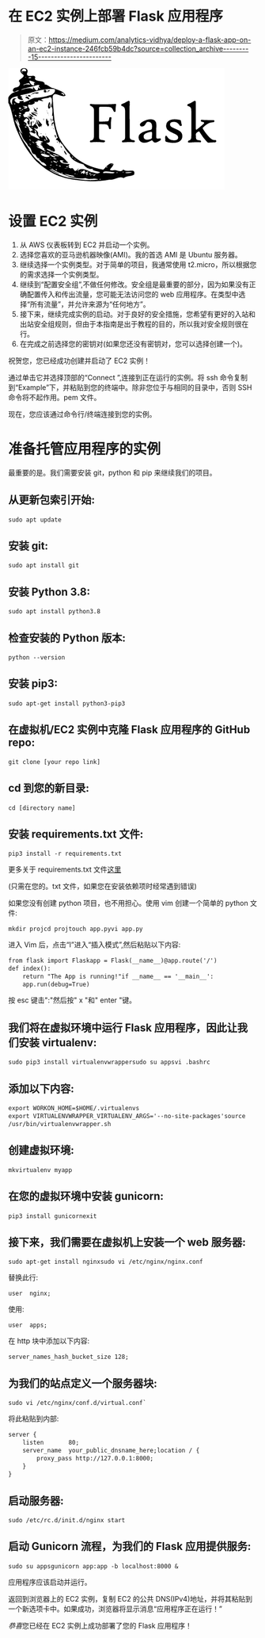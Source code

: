 # 在 EC2 实例上部署 Flask 应用程序

> 原文：<https://medium.com/analytics-vidhya/deploy-a-flask-app-on-an-ec2-instance-246fcb59b4dc?source=collection_archive---------15----------------------->

![](img/7de3970311d6e6e5dcafd3376967bc20.png)

# 设置 EC2 实例

1.  从 AWS 仪表板转到 EC2 并启动一个实例。
2.  选择您喜欢的亚马逊机器映像(AMI)。我的首选 AMI 是 Ubuntu 服务器。
3.  继续选择一个实例类型。对于简单的项目，我通常使用 t2.micro，所以根据您的需求选择一个实例类型。
4.  继续到“配置安全组”,不做任何修改。安全组是最重要的部分，因为如果没有正确配置传入和传出流量，您可能无法访问您的 web 应用程序。在类型中选择“所有流量”，并允许来源为“任何地方”。
5.  接下来，继续完成实例的启动。对于良好的安全措施，您希望有更好的入站和出站安全组规则，但由于本指南是出于教程的目的，所以我对安全规则很在行。
6.  在完成之前选择您的密钥对(如果您还没有密钥对，您可以选择创建一个)。

祝贺您，您已经成功创建并启动了 EC2 实例！

通过单击它并选择顶部的“Connect ”,连接到正在运行的实例。将 ssh 命令复制到“Example”下，并粘贴到您的终端中。除非您位于与相同的目录中，否则 SSH 命令将不起作用。pem 文件。

现在，您应该通过命令行/终端连接到您的实例。

# 准备托管应用程序的实例

最重要的是。我们需要安装 git，python 和 pip 来继续我们的项目。

## 从更新包索引开始:

```
sudo apt update
```

## 安装 git:

```
sudo apt install git
```

## 安装 Python 3.8:

```
sudo apt install python3.8
```

## 检查安装的 Python 版本:

```
python --version
```

## 安装 pip3:

```
sudo apt-get install python3-pip3
```

## 在虚拟机/EC2 实例中克隆 Flask 应用程序的 GitHub repo:

```
git clone [your repo link]
```

## cd 到您的新目录:

```
cd [directory name]
```

## 安装 requirements.txt 文件:

```
pip3 install -r requirements.txt
```

更多关于 requirements.txt 文件[这里](/@boscacci/why-and-how-to-make-a-requirements-txt-f329c685181e)

(只需在您的。txt 文件，如果您在安装依赖项时经常遇到错误)

如果您没有创建 python 项目，也不用担心。使用 vim 创建一个简单的 python 文件:

```
mkdir projcd projtouch app.pyvi app.py
```

进入 Vim 后，点击“I”进入“插入模式”,然后粘贴以下内容:

```
from flask import Flaskapp = Flask(__name__)@app.route('/')
def index():
    return "The App is running!"if __name__ == '__main__':
    app.run(debug=True)
```

按 esc 键击":"然后按" x "和" enter "键。

## 我们将在虚拟环境中运行 Flask 应用程序，因此让我们安装 virtualenv:

```
sudo pip3 install virtualenvwrappersudo su appsvi .bashrc
```

## 添加以下内容:

```
export WORKON_HOME=$HOME/.virtualenvs
export VIRTUALENVWRAPPER_VIRTUALENV_ARGS='--no-site-packages'source /usr/bin/virtualenvwrapper.sh
```

## 创建虚拟环境:

```
mkvirtualenv myapp
```

## 在您的虚拟环境中安装 gunicorn:

```
pip3 install gunicornexit
```

## 接下来，我们需要在虚拟机上安装一个 web 服务器:

```
sudo apt-get install nginxsudo vi /etc/nginx/nginx.conf
```

替换此行:

```
user  nginx;
```

使用:

```
user  apps;
```

在 http 块中添加以下内容:

```
server_names_hash_bucket_size 128;
```

## 为我们的站点定义一个服务器块:

```
sudo vi /etc/nginx/conf.d/virtual.conf`
```

将此粘贴到内部:

```
server {
    listen       80;
    server_name  your_public_dnsname_here;location / {
        proxy_pass http://127.0.0.1:8000;
    }
}
```

## 启动服务器:

```
sudo /etc/rc.d/init.d/nginx start
```

## 启动 Gunicorn 流程，为我们的 Flask 应用提供服务:

```
sudo su appsgunicorn app:app -b localhost:8000 &
```

应用程序应该启动并运行。

返回到浏览器上的 EC2 实例，复制 EC2 的公共 DNS(IPv4)地址，并将其粘贴到一个新选项卡中。如果成功，浏览器将显示消息“应用程序正在运行！”

*恭喜*您已经在 EC2 实例上成功部署了您的 Flask 应用程序！